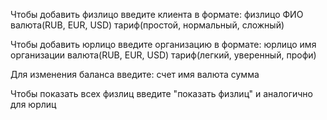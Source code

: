 Чтобы добавить физлицо введите клиента в формате: физлицо ФИО валюта(RUB, EUR, USD) тариф(простой, нормальный, сложный)

Чтобы добавить юрлицо введите организацию в формате: юрлицо имя организации валюта(RUB, EUR, USD) тариф(легкий, уверенный, профи)

Для изменения баланса введите: счет имя валюта сумма

Чтобы показать всех физлиц введите \"показать физлиц\" и аналогично для юрлиц
